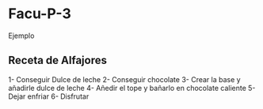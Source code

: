 # Facu-P-3
Ejemplo
## Receta de Alfajores
1- Conseguir Dulce de leche
2- Conseguir chocolate
3- Crear la base y añadirle dulce de leche
4- Añedir el tope y bañarlo en chocolate caliente
5- Dejar enfriar
6- Disfrutar
